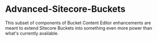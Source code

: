 # Advanced-Sitecore-Buckets
This subset of components of Bucket Content Editor enhancements are meant to extend Sitecore Buckets into something even more power than what's currently available.
